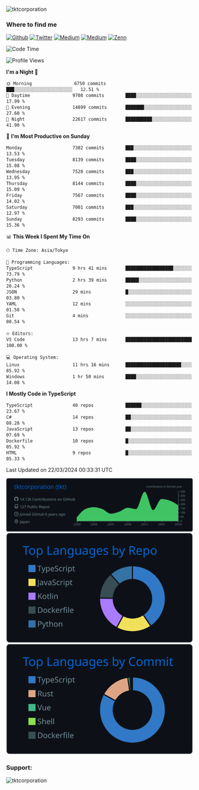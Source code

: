<p align="left"> <img src="https://komarev.com/ghpvc/?username=tktcorporation&label=Profile%20views&color=0e75b6&style=flat" alt="tktcorporation" /> </p>

<h3>Where to find me</h3>
<p>
<a href="https://github.com/tktcorporation" target="_blank"><img alt="Github" src="https://img.shields.io/badge/GitHub-%2312100E.svg?&style=for-the-badge&logo=Github&logoColor=white" /></a>
<a href="https://twitter.com/tktcorporation" target="_blank"><img alt="Twitter" src="https://img.shields.io/badge/twitter-%231DA1F2.svg?&style=for-the-badge&logo=twitter&logoColor=white" /></a>
<a href="https://www.linkedin.com/in/tktcorporation" target="_blank"><img alt="Medium" src="https://img.shields.io/badge/linkdin-0a66c2.svg?&style=for-the-badge&logo=linkedin&logoColor=white" /></a>
<a href="https://qiita.com/tktcorporation" target="_blank"><img alt="Medium" src="https://img.shields.io/badge/qiita-55C500.svg?&style=for-the-badge&logo=qiita&logoColor=white" /></a>
<a href="https://zenn.dev/tktcorporation" target="_blank"><img alt="Zenn" src="https://img.shields.io/badge/Zenn-3EA8FF.svg?&style=for-the-badge&logo=Zenn&logoColor=white" /></a>
</p>
  
<!--START_SECTION:waka-->
![Code Time](http://img.shields.io/badge/Code%20Time-1%2C449%20hrs%2041%20mins-blue)

![Profile Views](http://img.shields.io/badge/Profile%20Views-6-blue)

**I'm a Night 🦉** 

```text
🌞 Morning                6750 commits        ███░░░░░░░░░░░░░░░░░░░░░░   12.51 % 
🌆 Daytime                9708 commits        ████░░░░░░░░░░░░░░░░░░░░░   17.99 % 
🌃 Evening                14899 commits       ███████░░░░░░░░░░░░░░░░░░   27.60 % 
🌙 Night                  22617 commits       ██████████░░░░░░░░░░░░░░░   41.90 % 
```
📅 **I'm Most Productive on Sunday** 

```text
Monday                   7302 commits        ███░░░░░░░░░░░░░░░░░░░░░░   13.53 % 
Tuesday                  8139 commits        ████░░░░░░░░░░░░░░░░░░░░░   15.08 % 
Wednesday                7528 commits        ███░░░░░░░░░░░░░░░░░░░░░░   13.95 % 
Thursday                 8144 commits        ████░░░░░░░░░░░░░░░░░░░░░   15.09 % 
Friday                   7567 commits        ████░░░░░░░░░░░░░░░░░░░░░   14.02 % 
Saturday                 7001 commits        ███░░░░░░░░░░░░░░░░░░░░░░   12.97 % 
Sunday                   8293 commits        ████░░░░░░░░░░░░░░░░░░░░░   15.36 % 
```


📊 **This Week I Spent My Time On** 

```text
🕑︎ Time Zone: Asia/Tokyo

💬 Programming Languages: 
TypeScript               9 hrs 41 mins       ██████████████████░░░░░░░   73.79 % 
Python                   2 hrs 39 mins       █████░░░░░░░░░░░░░░░░░░░░   20.24 % 
JSON                     29 mins             █░░░░░░░░░░░░░░░░░░░░░░░░   03.80 % 
YAML                     12 mins             ░░░░░░░░░░░░░░░░░░░░░░░░░   01.58 % 
Git                      4 mins              ░░░░░░░░░░░░░░░░░░░░░░░░░   00.54 % 

🔥 Editors: 
VS Code                  13 hrs 7 mins       █████████████████████████   100.00 % 

💻 Operating System: 
Linux                    11 hrs 16 mins      █████████████████████░░░░   85.92 % 
Windows                  1 hr 50 mins        ████░░░░░░░░░░░░░░░░░░░░░   14.08 % 
```

**I Mostly Code in TypeScript** 

```text
TypeScript               40 repos            ██████░░░░░░░░░░░░░░░░░░░   23.67 % 
C#                       14 repos            ██░░░░░░░░░░░░░░░░░░░░░░░   08.28 % 
JavaScript               13 repos            ██░░░░░░░░░░░░░░░░░░░░░░░   07.69 % 
Dockerfile               10 repos            █░░░░░░░░░░░░░░░░░░░░░░░░   05.92 % 
HTML                     9 repos             █░░░░░░░░░░░░░░░░░░░░░░░░   05.33 % 
```




 Last Updated on 22/03/2024 00:33:31 UTC
<!--END_SECTION:waka-->

[![](https://raw.githubusercontent.com/tktcorporation/tktcorporation/master/profile-summary-card-output/github_dark/0-profile-details.svg)](https://github.com/vn7n24fzkq/github-profile-summary-cards)
[![](https://raw.githubusercontent.com/tktcorporation/tktcorporation/master/profile-summary-card-output/github_dark/1-repos-per-language.svg)](https://github.com/vn7n24fzkq/github-profile-summary-cards) [![](https://raw.githubusercontent.com/tktcorporation/tktcorporation/master/profile-summary-card-output/github_dark/2-most-commit-language.svg)](https://github.com/vn7n24fzkq/github-profile-summary-cards)

<h3 align="left">Support:</h3>
<p><a href="https://www.buymeacoffee.com/tktcorporation"> <img align="left" src="https://cdn.buymeacoffee.com/buttons/v2/default-yellow.png" height="50" width="210" alt="tktcorporation" /></a></p><br><br>
